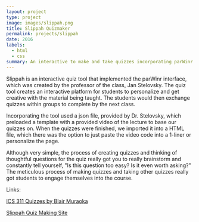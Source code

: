 ```yaml
---
layout: project
type: project
image: images/slippah.png
title: Slippah Quizmaker 
permalink: projects/slippah
date: 2016
labels:
  - html
  - css
summary: An interactive to make and take quizzes incorporating parWinr for ICS 311.
---
```


<div class="ui small rounded images">
</div>

Slippah is an interactive quiz tool that implemented the parWinr interface, which was created by the professor of the class, Jan Stelovsky. The quiz tool creates an interactive platform for students to personalize and get creative with the material being taught. The students would then exchange quizzes within groups to complete by the next class.

Incorporating the tool used a json file, provided by Dr. Stelovsky, which preloaded a template with a provided video of the lecture to base our quizzes on. When the quizzes were finished, we imported it into a HTML file, which there was the option to just paste the video code into a 1-liner or personalize the page.

Although very simple, the process of creating quizzes and thinking of thoughtful questions for the quiz really got you to really brainstorm and constantly tell yourself, "Is this question too easy? Is it even worth asking?" The meticulous process of making quizzes and taking other quizzes really got students to engage themselves into the course.

Links: 

[ICS 311 Quizzes by Blair Muraoka](https://www2.hawaii.edu/~bmura/ics311f16/index.html)

[Slippah Quiz Making Site](www.slippah.com/company-pages/)




